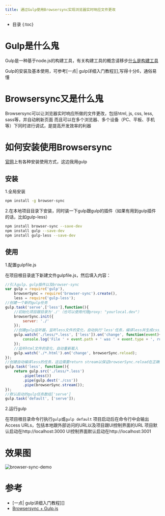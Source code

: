 ```yaml
---
title: 通过Gulp使用Browsersync实现浏览器实时响应文件更改
---
```


* 目录
{:toc}

# Gulp是什么鬼

Gulp是一种基于node.js的构建工具，有关构建工具的概念请移步[什么是构建工具][]

Gulp的安装及基本使用，可参考[一点\| gulp详细入门教程][],写得十分6，通俗易懂

# Browsersync又是什么鬼

Browsersync可以让浏览器实时响应所做的文件更改，包括html, js, css, less, sass等，并自动刷新页面
而且可以在多个浏览器、多个设备（PC、平板、手机等）下同时进行调试，是提高开发效率的利器

# 如何安装使用Browsersync

[官网][]上有各种安装使用方式，这边我用gulp

## 安装

1.全局安装

```bash
npm install -g browser-sync
```

2.在本地项目目录下安装，同时装一下gulp跟gulp的插件（如果有用到gulp插件的话，比如gulp-less）

```bash
npm install browser-sync --save-dev
npm install gulp --save-dev
npm install gulp-less --save-dev
```

## 使用

1.配置gulpfile.js

在项目根目录底下新建文件gulpfile.js，然后填入内容：

```javascript
//引入gulp、gulp插件以及browser-sync
var gulp = require('gulp'),
    browserSync = require('browser-sync').create(),
    less = require('gulp-less');
//创建一个新的gulp任务
gulp.task('serve',['less'],function(){
    //初始化项目跟目录为'./'（也可以使用代理proxy: "yourlocal.dev"）
    browserSync.init({
        server: './'
    });
    //创建gulp监听器，监听less文件的变化，自动执行'less'任务，编译less并生成css文件
    gulp.watch('./less/*.less', ['less']).on('change', function(event){
        console.log('File ' + event.path + ' was ' + event.type + ', running tasks...');
    });
    //监听html文件的变化，自动重新载入
    gulp.watch('./*.html').on('change', browserSync.reload);
});
//创建自动编译less的任务，这边需要return stream以保证browserSync.reload在正确的时机调用
gulp.task('less', function(){
    return gulp.src('./less/*.less')
        .pipe(less())
        .pipe(gulp.dest('./css'))
        .pipe(browserSync.stream());
});
//默认启动的gulp任务数组['serve']
gulp.task('default', ['serve']);
```

2.运行gulp

在项目根目录命令行执行`gulp`或`gulp default`
项目启动后在命令行中会输出Access URLs，包括本地跟外部访问的URL以及项目跟UI控制界面的URL
项目默认启动在http://localhost:3000
UI控制界面默认启动在http://localhost:3001

# 效果图

![browser-sync-demo](http://img.blog.csdn.net/20160817012323155)

# 参考

* [一点\| gulp详细入门教程][]
* [Browsersync + Gulp.js][] 




[什么是构建工具]: http://blog.csdn.net/azureternite/article/details/52213589
[一点| gulp详细入门教程]: http://www.ydcss.com/
[官网]: https://www.browsersync.io/
[Browsersync + Gulp.js]: https://www.browsersync.io/docs/gulp